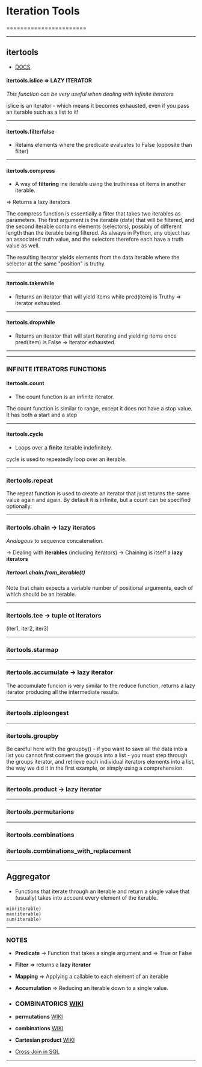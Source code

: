 # Iteration Tools
=======================



-----------------------------------------------------------------------------------------------------

## itertools 

- [DOCS](https://docs.python.org/3.8/library/itertools.html#module-itertools)

#### itertools.islice => LAZY ITERATOR


*This function can be very useful when dealing with infinite iterators*

islice is an iterator - which means it becomes exhausted, even if you pass an iterable such as a list to it!



---------------------------

#### itertools.filterfalse

- Retains elements where the predicate evaluates to False (opposite than filter)


---------------------------


#### itertools.compress

- A way of **filtering** ine iterable using the truthiness ot items in another iterable.


=> Returns a lazy iterators

The compress function is essentially a filter that takes two iterables as parameters. The first argument is the iterable (data) that will be filtered, and the second iterable contains elements (selectors), possibly of different length than the iterable being filtered. As always in Python, any object has an associated truth value, and the selectors therefore each have a truth value as well.

The resulting iterator yields elements from the data iterable where the selector at the same "position" is truthy.

---------------------------

#### itertools.takewhile

- Returns an iterator that will yield items while pred(item) is Truthy => iterator exhausted.

---------------------------

#### itertools.dropwhile

- Returns an iterator that will start iterating and yielding items once pred(item) is False => iterator exhausted.

---------------------------

-----------------------------------------------------------------------------------------------------


### INFINITE ITERATORS FUNCTIONS

#### itertools.count 

- The count function is an infinite iterator.

The count function is similar to range, except it does not have a stop value. It has both a start and a step

---------------------------

#### itertools.cycle 

- Loops over a **finite** iterable indefinitely.

cycle is used to repeatedly loop over an iterable.

---------------------------

### itertools.repeat

The repeat function is used to create an iterator that just returns the same value again and again. By default it is infinite, but a count can be specified optionally:


-----------------------------------------------------------------------------------------------------

### itertools.chain -> lazy iteratos


*Analogous* to sequence concatenation.

 -> Dealing with **iterables** (including iterators)
 -> Chaining is itself a **lazy iterators**

##### itertoorl.chain.from_iterable(t)

Note that chain expects a variable number of positional arguments, each of which should be an iterable.

-----------------------------------------------------------------------------------------------------

### itertools.tee -> tuple ot iterators

(iter1, iter2, iter3)

-----------------------------------------------------------------------------------------------------

### itertools.starmap 

-----------------------------------------------------------------------------------------------------

### itertools.accumulate -> lazy iterator

The accumulate funcion is very similar to the reduce function,
returns a lazy iterator producing all the intermediate results.

-----------------------------------------------------------------------------------------------------

### itertools.ziploongest  

-----------------------------------------------------------------------------------------------------

### itertools.groupby

Be careful here with the groupby() - if you want to save all the data into a list you cannot first convert the groups into a list - you must step through the groups iterator, and retrieve each individual iterators elements into a list, the way we did it in the first example, or simply using a comprehension.

-----------------------------------------------------------------------------------------------------

### itertools.product -> lazy iterator


-----------------------------------------------------------------------------------------------------

### itertools.permutarions

-----------------------------------------------------------------------------------------------------

### itertools.combinations
### itertools.combinations_with_replacement

-----------------------------------------------------------------------------------------------------
## Aggregator

- Functions that iterate through an iterable and return a single value that
(usually) takes into account every element of the iterable.



```
min(iterable)
max(iterable)
sum(iterable)
```


-----------------------------------------------------------------------------------------------------

### NOTES

- **Predicate** -> Function that takes a single argument and => True or False

- **Filter** => returns a **lazy iterator**

- **Mapping** => Applying a callable to each element of an iterable

- **Accumulation** => Reducing an iterable down to a single value.

- ### COMBINATORICS [WIKI](https://en.wikipedia.org/wiki/Combinatorics)

- **permutations** [WIKI](https://en.wikipedia.org/wiki/Permutation)

- **combinations** [WIKI](https://en.wikipedia.org/wiki/Combination)

- **Cartesian product** [WIKI](https://en.wikipedia.org/wiki/Cartesian_product#:~:text=In%20mathematics%2C%20specifically%20set%20theory,and%20a%20set%20of%20columns.)

- [Cross Join in SQL](https://www.w3resource.com/sql/joins/cross-join.php)



-----------------------------------------------------------------------------------------------------